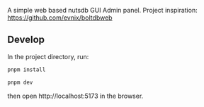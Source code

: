 A simple web based nutsdb GUI Admin panel. Project inspiration: https://github.com/evnix/boltdbweb

## Develop

In the project directory, run:

```bash
pnpm install

pnpm dev
```

then open http://localhost:5173 in the browser.
